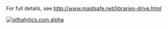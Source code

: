 For full details, see http://www.maidsafe.net/libraries-drive.html

[![githalytics.com alpha](https://cruel-carlota.pagodabox.com/4eeee717d1515bb68d8da61c35e5436a "githalytics.com")](http://githalytics.com/maidsafe/MaidSafe-Drive)
